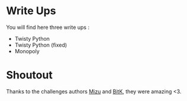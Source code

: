# Write Ups

You will find here three write ups :

- Twisty Python
- Twisty Python (fixed)
- Monopoly

# Shoutout

Thanks to the challenges authors [Mizu](https://twitter.com/kevin_mizu) and [BitK](https://twitter.com/bitk_), they were amazing <3.
